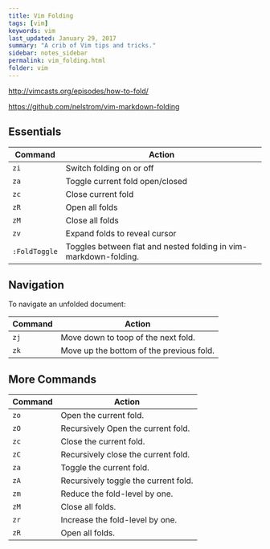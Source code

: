 ```yaml
---
title: Vim Folding 
tags: [vim]
keywords: vim 
last_updated: January 29, 2017
summary: "A crib of Vim tips and tricks."
sidebar: notes_sidebar
permalink: vim_folding.html
folder: vim 
---
```


<http://vimcasts.org/episodes/how-to-fold/>

<https://github.com/nelstrom/vim-markdown-folding>


## Essentials

Command  |  Action
---     |  ------
`zi`  | Switch folding on or off
`za`  | Toggle current fold open/closed
`zc`  | Close current fold
`zR`  | Open all folds
`zM`  | Close all folds
`zv`  | Expand folds to reveal cursor
`:FoldToggle` | Toggles between flat and nested folding in vim-markdown-folding.

## Navigation 

To navigate an unfolded document:

Command  |  Action
---     |  ------
`zj`  | Move down to toop of the next fold.
`zk`  | Move up the bottom of the previous fold.
 
## More Commands 

Command  |  Action
---     |  ------
`zo`  | Open the current fold.
`zO`  | Recursively Open the current fold.
`zc`  | Close the current fold.
`zC`  | Recursively close the current fold.
`za`  | Toggle the current fold.
`zA`  | Recursively toggle the current fold.
`zm`  | Reduce the fold-level by one.
`zM`  | Close all folds.
`zr`  | Increase the fold-level by one.
`zR`  | Open all folds.

